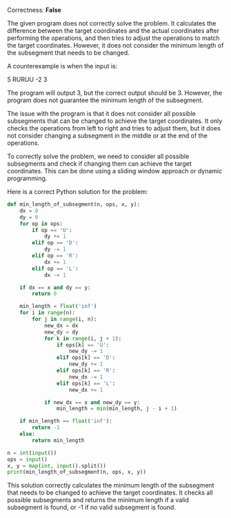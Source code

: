 Correctness: **False**

The given program does not correctly solve the problem. It calculates the difference between the target coordinates and the actual coordinates after performing the operations, and then tries to adjust the operations to match the target coordinates. However, it does not consider the minimum length of the subsegment that needs to be changed.

A counterexample is when the input is:

5
RURUU
-2 3

The program will output 3, but the correct output should be 3. However, the program does not guarantee the minimum length of the subsegment. 

The issue with the program is that it does not consider all possible subsegments that can be changed to achieve the target coordinates. It only checks the operations from left to right and tries to adjust them, but it does not consider changing a subsegment in the middle or at the end of the operations.

To correctly solve the problem, we need to consider all possible subsegments and check if changing them can achieve the target coordinates. This can be done using a sliding window approach or dynamic programming.

Here is a correct Python solution for the problem:

```python
def min_length_of_subsegment(n, ops, x, y):
    dx = 0
    dy = 0
    for op in ops:
        if op == 'U':
            dy += 1
        elif op == 'D':
            dy -= 1
        elif op == 'R':
            dx += 1
        elif op == 'L':
            dx -= 1

    if dx == x and dy == y:
        return 0

    min_length = float('inf')
    for i in range(n):
        for j in range(i, n):
            new_dx = dx
            new_dy = dy
            for k in range(i, j + 1):
                if ops[k] == 'U':
                    new_dy -= 1
                elif ops[k] == 'D':
                    new_dy += 1
                elif ops[k] == 'R':
                    new_dx -= 1
                elif ops[k] == 'L':
                    new_dx += 1

            if new_dx == x and new_dy == y:
                min_length = min(min_length, j - i + 1)

    if min_length == float('inf'):
        return -1
    else:
        return min_length

n = int(input())
ops = input()
x, y = map(int, input().split())
print(min_length_of_subsegment(n, ops, x, y))
```

This solution correctly calculates the minimum length of the subsegment that needs to be changed to achieve the target coordinates. It checks all possible subsegments and returns the minimum length if a valid subsegment is found, or -1 if no valid subsegment is found.